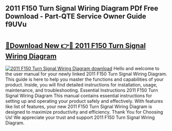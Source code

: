## 2011 F150 Turn Signal Wiring Diagram PDf Free Download - Part-QTE Service Owner Guide f9UVu

# <h2><a href="http://dflj9v.blite.top/?on=2011+F150+Turn+Signal+Wiring+Diagram">🔗Download New 👉🔴 2011 F150 Turn Signal Wiring Diagram</a></h2>

[![2011 F150 Turn Signal Wiring Diagram download](https://i.imgur.com/lujVjoI.png)](http://dflj9v.blite.top/?on=2011+F150+Turn+Signal+Wiring+Diagram)
Hello and welcome to the user manual for your newly linked 2011 F150 Turn Signal Wiring Diagram. This guide is here to help you master the functions and capabilities of your product. Inside, you will find detailed instructions for installation, usage, maintenance, and troubleshooting. Essential Instructions 2011 F150 Turn Signal Wiring Diagram This manual contains essential instructions for setting up and operating your product safely and effectively. With features like list of features, your new 2011 F150 Turn Signal Wiring Diagram is designed to maximize productivity and efficiency. Thank You for Choosing Us! We appreciate your trust and support 2011 F150 Turn Signal Wiring Diagram.
